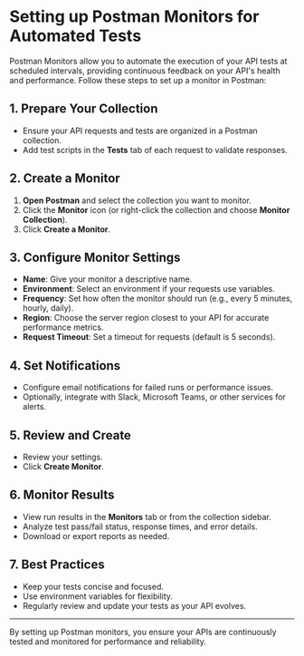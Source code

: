 # Setting up Postman Monitors for Automated Tests

Postman Monitors allow you to automate the execution of your API tests at scheduled intervals, providing continuous feedback on your API's health and performance. Follow these steps to set up a monitor in Postman:

## 1. Prepare Your Collection

- Ensure your API requests and tests are organized in a Postman collection.
- Add test scripts in the **Tests** tab of each request to validate responses.

## 2. Create a Monitor

1. **Open Postman** and select the collection you want to monitor.
2. Click the **Monitor** icon (or right-click the collection and choose **Monitor Collection**).
3. Click **Create a Monitor**.

## 3. Configure Monitor Settings

- **Name**: Give your monitor a descriptive name.
- **Environment**: Select an environment if your requests use variables.
- **Frequency**: Set how often the monitor should run (e.g., every 5 minutes, hourly, daily).
- **Region**: Choose the server region closest to your API for accurate performance metrics.
- **Request Timeout**: Set a timeout for requests (default is 5 seconds).

## 4. Set Notifications

- Configure email notifications for failed runs or performance issues.
- Optionally, integrate with Slack, Microsoft Teams, or other services for alerts.

## 5. Review and Create

- Review your settings.
- Click **Create Monitor**.

## 6. Monitor Results

- View run results in the **Monitors** tab or from the collection sidebar.
- Analyze test pass/fail status, response times, and error details.
- Download or export reports as needed.

## 7. Best Practices

- Keep your tests concise and focused.
- Use environment variables for flexibility.
- Regularly review and update your tests as your API evolves.

---

By setting up Postman monitors, you ensure your APIs are continuously tested and monitored for performance and reliability.
